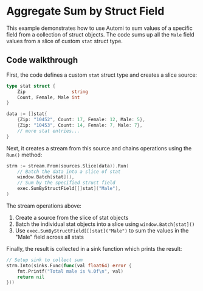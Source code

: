 # Aggregate Sum by Struct Field

This example demonstrates how to use Automi to sum values of a specific field from a collection of struct objects.
The code sums up all the `Male` field values from a slice of custom `stat` struct type.

## Code walkthrough

First, the code defines a custom `stat` struct type and creates a slice source:

```go
type stat struct {
    Zip                 string
    Count, Female, Male int
}

data := []stat{
    {Zip: "10452", Count: 17, Female: 12, Male: 5},
    {Zip: "10453", Count: 14, Female: 7, Male: 7},
    // more stat entries...
}
```

Next, it creates a stream from this source and chains operations using the `Run()` method:

```go
strm := stream.From(sources.Slice(data)).Run(
    // Batch the data into a slice of stat
    window.Batch[stat](),
    // Sum by the specified struct field
    exec.SumByStructField[[]stat]("Male"),
)
```

The stream operations above:
1. Create a source from the slice of stat objects
2. Batch the individual stat objects into a slice using `window.Batch[stat]()`
3. Use `exec.SumByStructField[[]stat]("Male")` to sum the values in the "Male" field across all stats

Finally, the result is collected in a sink function which prints the result:

```go
// Setup sink to collect sum
strm.Into(sinks.Func(func(val float64) error {
    fmt.Printf("Total male is %.0f\n", val)
    return nil
}))
```